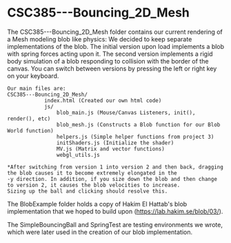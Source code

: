 # CSC385---Bouncing_2D_Mesh

The CSC385---Bouncing_2D_Mesh folder contains our current rendering of a Mesh modeling blob like physics:
	We decided to keep separate implementations of the blob. The initial version upon load implements a blob with spring forces acting upon it. The second version implements a rigid body simulation of a blob responding to collision with the border of the canvas. You can switch between versions by pressing the left or right key on your keyboard. 
	
	Our main files are:
	CSC385---Bouncing_2D_Mesh/
        		index.html (Created our own html code)
        		js/	
        			blob_main.js (Mouse/Canvas Listeners, init(), render(), etc)
        			blob_mesh.js (Constructs a Blob function for our Blob World function)
        			helpers.js (Simple helper functions from project 3)
        			initShaders.js (Initialize the shader)
        			MV.js (Matrix and vector functions)
        			webgl_utils.js 
	
	*After switching from version 1 into version 2 and then back, dragging the blob causes it to become extremely elongated in the 
	-y direction. In addition, if you size down the blob and then change to version 2, it causes the blob velocities to increase.
	Sizing up the ball and clicking should resolve this.
	

The BlobExample folder holds a copy of Hakim El Hattab's blob implementation that we hoped to build upon (https://lab.hakim.se/blob/03/).

The SimpleBouncingBall and SpringTest are testing environments we wrote, which were later used in the creation of our blob implementation.


